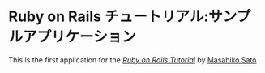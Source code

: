 # Ruby on Rails チュートリアル:サンプルアプリケーション

This is the first application for the
[*Ruby on Rails Tutorial*](http://railstutorial.jp)
by [Masahiko Sato](http://www.shonanryu.com)
